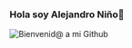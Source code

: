 ### Hola soy Alejandro Niño👋
![Bienvenid@ a mi Github](https://user-images.githubusercontent.com/282759/84682528-c1d5d300-af03-11ea-9bfb-02854ad0cb20.gif)

<!--
**Alejo-Nino95/Alejo-Nino95** is a ✨ _special_ ✨ repository because its `README.md` (this file) appears on your GitHub profile.

Here are some ideas to get you started:

- 🔭 I’m currently working on ...
- 🌱 I’m currently learning ...
- 👯 I’m looking to collaborate on ...
- 🤔 I’m looking for help with ...
- 💬 Ask me about ...
- 📫 How to reach me: ...
- 😄 Pronouns: ...
- ⚡ Fun fact: ...
-->
